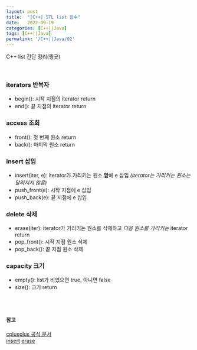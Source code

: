```yaml
---
layout: post
title:  "[C++] STL list 함수"
date:   2022-09-19
categories: [C++||Java]
tags: [C++||Java]
permalink: '/C++||Java/02'
---
```


C++ list 간단 정리(찡긋)

<br>

### iterators 반복자

* begin(): 시작 지점의 iterator return
* end(): 끝 지점의 iterator return

### access 조회

* front(): 첫 번째 원소 return
* back(): 마지막 원소 return

### insert 삽입

* insert(iter, e): iterator가 가리키는 원소 **앞**에 e 삽입 *(iterator는 가리키는 원소는 달라지지 않음)*
* push_front(e): 시작 지점에 e 삽입
* push_back(e): 끝 지점에 e 삽입

### delete 삭제

* erase(iter): iterator가 가리키는 원소를 삭제하고 *다음 원소를 가리키는* iterator return
* pop_front(): 시작 지점 원소 삭제
* pop_back(): 끝 지점 원소 삭제

### capacity 크기

* empty(): list가 비었으면 true, 아니면 false
* size(): 크기 return

<br><br>
#### 참고
<a href="https://cplusplus.com/reference/list/list/" target="_blank"> cplusplus 공식 문서</a><br>
<a href="https://hugssy.tistory.com/217" target="_blank">insert</a> <a href="https://codingdog.tistory.com/entry/c-list-erase-%ED%95%A8%EC%88%98-%EC%82%AC%EC%9A%A9%EB%B2%95%EC%9D%84-%EA%B0%84%EB%8B%A8%ED%95%98%EA%B2%8C-%EC%95%8C%EC%95%84%EB%B4%85%EC%8B%9C%EB%8B%A4" target="_blank">erase</a>

<br><br>
